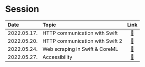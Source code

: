 # Session

|Date|Topic|Link|
|:--|:--|:-:|
|2022.05.17.|HTTP communication with Swift|[🔗](./HTTP%20communication%20with%20Swift)|
|2022.05.20.|HTTP communication with Swift 2|[🔗](./HTTP%20communication%20with%20Swift%202)|
|2022.05.24.|Web scraping in Swift & CoreML|[🔗](./Web%20scraping%20in%20Swift%20%26%20CoreML)|
|2022.05.27.|Accessibility|[🔗](./Accessibility)|
